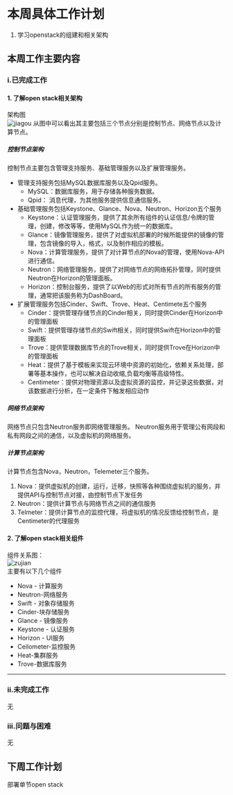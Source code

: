 # 本周具体工作计划  
1. 学习openstack的组建和相关架构
## 本周工作主要内容
### i.已完成工作
#### 1. 了解open stack相关架构
架构图  
![jiagou](https://images2015.cnblogs.com/blog/907596/201608/907596-20160803154744809-483681990.png)
从图中可以看出其主要包括三个节点分别是控制节点、网络节点以及计算节点。  
##### 控制节点架构    
控制节点主要包含管理支持服务、基础管理服务以及扩展管理服务。       
* 管理支持服务包括MySQL数据库服务以及Qpid服务。 
  - MySQL：数据库服务，用于存储各种服务数据。
  - Qpid： 消息代理，为其他服务提供信息通信服务。
* 基础管理服务包括Keystone、Glance、Nova、Neutron、Horizon五个服务
  - Keystone：认证管理服务，提供了其余所有组件的认证信息/令牌的管理，创建，修改等等，使用MySQL作为统一的数据库。  
  - Glance：镜像管理服务，提供了对虚拟机部署的时候所能提供的镜像的管理，包含镜像的导入，格式，以及制作相应的模板。  
  - Nova：计算管理服务，提供了对计算节点的Nova的管理，使用Nova-API进行通信。  
  - Neutron：网络管理服务，提供了对网络节点的网络拓扑管理，同时提供Neutron在Horizon的管理面板。  
  - Horizon：控制台服务，提供了以Web的形式对所有节点的所有服务的管理，通常把该服务称为DashBoard。    
* 扩展管理服务包括Cinder、Swift、Trove、Heat、Centimete五个服务
  - Cinder：提供管理存储节点的Cinder相关，同时提供Cinder在Horizon中的管理面板
  - Swift：提供管理存储节点的Swift相关，同时提供Swift在Horizon中的管理面板
  - Trove：提供管理数据库节点的Trove相关，同时提供Trove在Horizon中的管理面板
  - Heat：提供了基于模板来实现云环境中资源的初始化，依赖关系处理，部署等基本操作，也可以解决自动收缩,负载均衡等高级特性。
  - Centimeter：提供对物理资源以及虚拟资源的监控，并记录这些数据，对该数据进行分析，在一定条件下触发相应动作
  
##### 网络节点架构
网络节点只包含Neutron服务即网络管理服务。
Neutron服务用于管理公有网段和私有网段之间的通信，以及虚拟机的网络服务。
  
##### 计算节点架构
计算节点包含Nova，Neutron，Telemeter三个服务。
1. Nova：提供虚拟机的创建，运行，迁移，快照等各种围绕虚拟机的服务，并提供API与控制节点对接，由控制节点下发任务
2. Neutron：提供计算节点与网络节点之间的通信服务
3. Telmeter：提供计算节点的监控代理，将虚拟机的情况反馈给控制节点，是Centimeter的代理服务

#### 2. 了解open stack相关组件
组件关系图：  
![zujian](https://images2015.cnblogs.com/blog/907596/201608/907596-20160803161818153-400482667.png)  
主要有以下几个组件  
- Nova - 计算服务
- Neutron-网络服务
- Swift - 对象存储服务
- Cinder-块存储服务
- Glance - 镜像服务
- Keystone - 认证服务
- Horizon - UI服务
- Ceilometer-监控服务
- Heat-集群服务
- Trove-数据库服务  
--- 
### ii.未完成工作
无
### iii.问题与困难
无
## 下周工作计划
部署单节open stack
